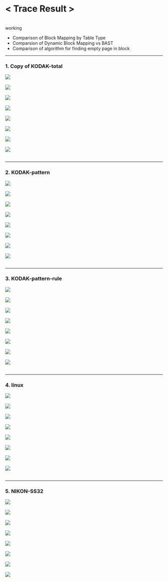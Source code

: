 <h1><strong>< Trace Result ></strong></h1><br>
 working
  
  
  
  
- Comparison of Block Mapping by Table Type
- Comparsion of Dynamic Block Mapping vs BAST
- Comparison of algorithm for finding empty page in block

---

<h3><strong>1. Copy of KODAK-total</strong></h3>

<img src="/Trace Result/Block Mapping/Static Table/copy of kodak-total (static block mapping, trace per block).png"><br></br>
<img src="/Trace Result/Block Mapping/Static Table/copy of kodak-total (static block mapping, trace per page).png"><br></br>
<img src="/Trace Result/Block Mapping/Dynamic Table/copy of kodak-total (dynamic block mapping, trace per block).png"><br></br>
<img src="/Trace Result/Block Mapping/Dynamic Table/copy of kodak-total (dynamic block mapping, trace per page).png"><br></br>
<img src="/Trace Result/Hybrid Mapping (BAST)/Dynamic Table/Sequential Search for finding empty page in block/copy of kodak-total (bast, trace per block).png"><br></br>
<img src="/Trace Result/Hybrid Mapping (BAST)/Dynamic Table/Sequential Search for finding empty page in block/copy of kodak-total (bast, trace per page).png"><br></br>
<img src="/Trace Result/Hybrid Mapping (BAST)/Dynamic Table/Binary Search for finding empty page in block/copy of kodak-total (bast, trace per block).png"><br></br>
<img src="/Trace Result/Hybrid Mapping (BAST)/Dynamic Table/Binary Search for finding empty page in block/copy of kodak-total (bast, trace per page).png"><br></br>

---

<h3><strong>2. KODAK-pattern</strong></h3>

<img src="/Trace Result/Block Mapping/Static Table/kodak-pattern (static block mapping, trace per block).png"><br></br>
<img src="/Trace Result/Block Mapping/Static Table/kodak-pattern (static block mapping, trace per page).png"><br></br>
<img src="/Trace Result/Block Mapping/Dynamic Table/kodak-pattern (dynamic block mapping, trace per block).png"><br></br>
<img src="/Trace Result/Block Mapping/Dynamic Table/kodak-pattern (dynamic block mapping, trace per page).png"><br></br>
<img src="/Trace Result/Hybrid Mapping (BAST)/Dynamic Table/Sequential Search for finding empty page in block/kodak-pattern (bast, trace per block).png"><br></br>
<img src="/Trace Result/Hybrid Mapping (BAST)/Dynamic Table/Sequential Search for finding empty page in block/kodak-pattern (bast, trace per page).png"><br></br>
<img src="/Trace Result/Hybrid Mapping (BAST)/Dynamic Table/Binary Search for finding empty page in block/kodak-pattern (bast, trace per block).png"><br></br>
<img src="/Trace Result/Hybrid Mapping (BAST)/Dynamic Table/Binary Search for finding empty page in block/kodak-pattern (bast, trace per page).png"><br></br>

---

<h3><strong>3. KODAK-pattern-rule</strong></h3>

<img src="/Trace Result/Block Mapping/Static Table/kodak-pattern-rule (static block mapping, trace per block).png"><br></br>
<img src="/Trace Result/Block Mapping/Static Table/kodak-pattern-rule (static block mapping, trace per page).png"><br></br>
<img src="/Trace Result/Block Mapping/Dynamic Table/kodak-pattern-rule (dynamic block mapping, trace per block).png"><br></br>
<img src="/Trace Result/Block Mapping/Dynamic Table/kodak-pattern-rule (dynamic block mapping, trace per page).png"><br></br>
<img src="/Trace Result/Hybrid Mapping (BAST)/Dynamic Table/Sequential Search for finding empty page in block/kodak-pattern-rule (bast, trace per block).png"><br></br>
<img src="/Trace Result/Hybrid Mapping (BAST)/Dynamic Table/Sequential Search for finding empty page in block/kodak-pattern-rule (bast, trace per page).png"><br></br>
<img src="/Trace Result/Hybrid Mapping (BAST)/Dynamic Table/Binary Search for finding empty page in block/kodak-pattern-rule (bast, trace per block).png"><br></br>
<img src="/Trace Result/Hybrid Mapping (BAST)/Dynamic Table/Binary Search for finding empty page in block/kodak-pattern-rule (bast, trace per page).png"><br></br>

---

<h3><strong>4. linux</strong></h3>

<img src="/Trace Result/Block Mapping/Static Table/linux (static block mapping, trace per block).png"><br></br>
<img src="/Trace Result/Block Mapping/Static Table/linux (static block mapping, trace per page).png"><br></br>
<img src="/Trace Result/Block Mapping/Static Table/linux (dynamic block mapping, trace per block).png"><br></br>
<img src="/Trace Result/Block Mapping/Static Table/linux (dynamic block mapping, trace per page).png"><br></br>
<img src="/Trace Result/Hybrid Mapping (BAST)/Dynamic Table/Sequential Search for finding empty page in block/linux (bast, trace per block).png"><br></br>
<img src="/Trace Result/Hybrid Mapping (BAST)/Dynamic Table/Sequential Search for finding empty page in block/linux (bast, trace per page).png"><br></br>
<img src="/Trace Result/Hybrid Mapping (BAST)/Dynamic Table/Binary Search for finding empty page in block/linux (bast, trace per block).png"><br></br>
<img src="/Trace Result/Hybrid Mapping (BAST)/Dynamic Table/Binary Search for finding empty page in block/linux (bast, trace per page).png"><br></br>

---

<h3><strong>5. NIKON-SS32</strong></h3>

<img src="/Trace Result/Block Mapping/Static Table/nikon-ss32 (static block mapping, trace per block).png"><br></br>
<img src="/Trace Result/Block Mapping/Static Table/nikon-ss32 (static block mapping, trace per page).png"><br></br>
<img src="/Trace Result/Block Mapping/Static Table/nikon-ss32 (dynamic block mapping, trace per block).png"><br></br>
<img src="/Trace Result/Block Mapping/Static Table/nikon-ss32 (dynamic block mapping, trace per page).png"><br></br>
<img src="/Trace Result/Hybrid Mapping (BAST)/Dynamic Table/Sequential Search for finding empty page in block/nikon-ss32 (bast, trace per block).png"><br></br>
<img src="/Trace Result/Hybrid Mapping (BAST)/Dynamic Table/Sequential Search for finding empty page in block/nikon-ss32 (bast, trace per page).png"><br></br>
<img src="/Trace Result/Hybrid Mapping (BAST)/Dynamic Table/Binary Search for finding empty page in block/nikon-ss32 (bast, trace per block).png"><br></br>
<img src="/Trace Result/Hybrid Mapping (BAST)/Dynamic Table/Binary Search for finding empty page in block/nikon-ss32 (bast, trace per page).png"><br></br>

